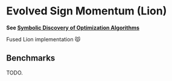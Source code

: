 # Evolved Sign Momentum (Lion)

**See [Symbolic Discovery of Optimization Algorithms](https://arxiv.org/pdf/2302.06675.pdf)**

Fused Lion implementation 😾

## Benchmarks
TODO.

